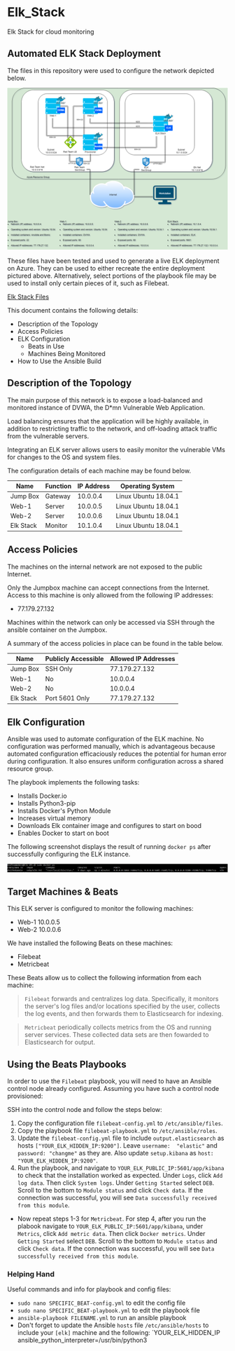 # Elk_Stack
Elk Stack for cloud monitoring

## Automated ELK Stack Deployment

The files in this repository were used to configure the network depicted below.

![](https://github.com/tebassett/Elk_Stack/blob/main/Diagrams/ELK%20Project.png)

These files have been tested and used to generate a live ELK deployment on Azure. They can be used to either recreate the entire deployment pictured above. Alternatively, select portions of the playbook file may be used to install only certain pieces of it, such as Filebeat.

[Elk Stack Files](https://github.com/tebassett/Elk_Stack/tree/main/Ansible)

This document contains the following details:
- Description of the Topology
- Access Policies
- ELK Configuration
  - Beats in Use
  - Machines Being Monitored
- How to Use the Ansible Build


## **Description of the Topology**

The main purpose of this network is to expose a load-balanced and monitored instance of DVWA, the D*mn Vulnerable Web Application.

Load balancing ensures that the application will be highly available, in addition to restricting traffic to the network, and off-loading attack traffic from the vulnerable servers.

Integrating an ELK server allows users to easily monitor the vulnerable VMs for changes to the OS and system files. 

The configuration details of each machine may be found below.

| Name      | Function | IP Address | Operating System     |
|-----------|----------|------------|----------------------|
| Jump Box  | Gateway  | 10.0.0.4   | Linux Ubuntu 18.04.1 |
| Web-1     | Server   | 10.0.0.5   | Linux Ubuntu 18.04.1 |
| Web-2     | Server   | 10.0.0.6   | Linux Ubuntu 18.04.1 |
| Elk Stack | Monitor  | 10.1.0.4   | Linux Ubuntu 18.04.1 |


## Access Policies

The machines on the internal network are not exposed to the public Internet. 

Only the Jumpbox machine can accept connections from the Internet. Access to this machine is only allowed from the following IP addresses:
- 77.179.27.132

Machines within the network can only be accessed via SSH through the ansible container on the Jumpbox.

A summary of the access policies in place can be found in the table below.

| Name      | Publicly Accessible | Allowed IP Addresses |
|-----------|---------------------|----------------------|
| Jump Box  | SSH Only            | 77.179.27.132        |
| Web-1     | No                  | 10.0.0.4             |
| Web-2     | No                  | 10.0.0.4             |
| Elk Stack | Port 5601 Only      | 77.179.27.132        |


## **Elk Configuration**

Ansible was used to automate configuration of the ELK machine. No configuration was performed manually, which is advantageous because automated configuration efficaciously reduces the potential for human error during configuration. It also ensures uniform configuration across a shared resource group. 

The playbook implements the following tasks:
- Installs Docker.io
- Installs Python3-pip
- Installs Docker's Python Module
- Increases virtual memory
- Downloads Elk container image and configures to start on bood
- Enables Docker to start on boot

The following screenshot displays the result of running `docker ps` after successfully configuring the ELK instance.

![](https://github.com/tebassett/Elk_Stack/blob/main/Images/docker_ps_output.PNG)

## **Target Machines & Beats**
This ELK server is configured to monitor the following machines:
- Web-1 10.0.0.5
- Web-2 10.0.0.6

We have installed the following Beats on these machines:
- Filebeat
- Metricbeat

These Beats allow us to collect the following information from each machine:
> `Filebeat` forwards and centralizes log data. Specifically, it monitors the server's log files and/or locations specified by the user, collects the log events, and then forwards them to Elasticsearch for indexing.

> `Metricbeat` periodically collects metrics from the OS and running server services. These collected data sets are then fowarded to Elasticsearch for output.


## **Using the Beats Playbooks**
In order to use the `Filebeat` playbook, you will need to have an Ansible control node already configured. Assuming you have such a control node provisioned: 

SSH into the control node and follow the steps below:
1. Copy the configuration file `filebeat-config.yml` to `/etc/ansible/files`.
2. Copy the playbook file `filebeat-playbook.yml` to `/etc/ansible/roles`. 
3. Update the `filebeat-config.yml` file to include `output.elasticsearch` as hosts `["YOUR_ELK_HIDDEN_IP:9200"]`. Leave `username:  "elastic"` and `password: "changme"` as they are.  Also update `setup.kibana` as `host:  "YOUR_ELK_HIDDEN_IP:9200"`.
4. Run the playbook, and navigate to `YOUR_ELK_PUBLIC_IP:5601/app/kibana` to check that the installation worked as expected. Under `Logs`, click `Add log data`. Then click `System logs`. Under `Getting Started` select `DEB`. Scroll to the bottom to `Module status` and click `Check data`. If the connection was successful, you will see `Data successfully received from this module`. 

- Now repeat steps 1-3 for `Metricbeat`. For step 4, after you run the plabook navigate to `YOUR_ELK_PUBLIC_IP:5601/app/kibana`, under `Metrics`, click `Add metric data`. Then click `Docker metrics`. Under `Getting Started` select `DEB`. Scroll to the bottom to `Module status` and click `Check data`. If the connection was successful, you will see `Data successfully received from this module`. 


### **Helping Hand**
Useful commands and info for playbook and config files: 

- `sudo nano SPECIFIC_BEAT-config.yml` to edit the config file
- `sudo nano SPECIFIC_BEAT-playbook.yml` to edit the playbook file
- `ansible-playbook FILENAME.yml` to run an ansible playbook
- Don't forget to update the Ansible `hosts` file `/etc/ansible/hosts` to include your `[elk]` machine and the following: `YOUR_ELK_HIDDEN_IP ansible_python_interpreter=/usr/bin/python3

